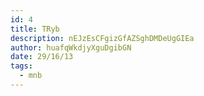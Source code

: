 ```yaml
---
id: 4
title: TRyb
description: nEJzEsCFgizGfAZSghDMDeUgGIEa
author: huafqWkdjyXguDgibGN
date: 29/16/13
tags:
  - mnb
---
```

